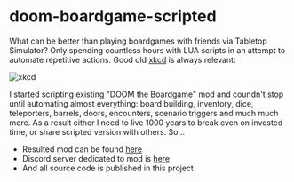 # doom-boardgame-scripted
What can be better than playing boardgames with friends via Tabletop Simulator?
Only spending countless hours with LUA scripts in an attempt to automate repetitive actions.
Good old [xkcd](https://xkcd.com/1319/) is always relevant:

![xkcd](https://imgs.xkcd.com/comics/automation.png)

I started scripting existing "DOOM the Boardgame" mod and coundn't stop until automating almost everything:
board building, inventory, dice, teleporters, barrels, doors, encounters, scenario triggers and much much more.
As a result either I need to live 1000 years to break even on invested time, or share scripted version with others. So...
 - Resulted mod can be found [here](https://steamcommunity.com/sharedfiles/filedetails/?id=2365393463)
 - Discord server dedicated to mod is [here](https://discord.gg/TuejdJwuJQ)
 - And all source code is published in this project
